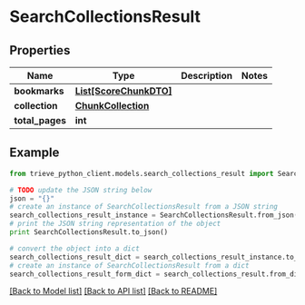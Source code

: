 # SearchCollectionsResult


## Properties

Name | Type | Description | Notes
------------ | ------------- | ------------- | -------------
**bookmarks** | [**List[ScoreChunkDTO]**](ScoreChunkDTO.md) |  | 
**collection** | [**ChunkCollection**](ChunkCollection.md) |  | 
**total_pages** | **int** |  | 

## Example

```python
from trieve_python_client.models.search_collections_result import SearchCollectionsResult

# TODO update the JSON string below
json = "{}"
# create an instance of SearchCollectionsResult from a JSON string
search_collections_result_instance = SearchCollectionsResult.from_json(json)
# print the JSON string representation of the object
print SearchCollectionsResult.to_json()

# convert the object into a dict
search_collections_result_dict = search_collections_result_instance.to_dict()
# create an instance of SearchCollectionsResult from a dict
search_collections_result_form_dict = search_collections_result.from_dict(search_collections_result_dict)
```
[[Back to Model list]](../README.md#documentation-for-models) [[Back to API list]](../README.md#documentation-for-api-endpoints) [[Back to README]](../README.md)


